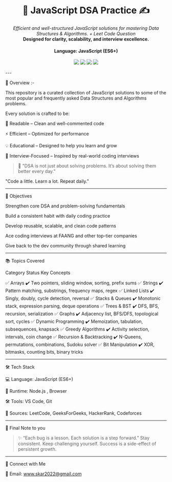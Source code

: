 
<h1 align="center">🧠 JavaScript DSA Practice ✍️  </h1><p align="center">
  <i>Efficient and well-structured JavaScript solutions for mastering Data Structures & Algorithms. + Leet Code Question</i><br>
  <b>Designed for clarity, scalability, and interview excellence.</b>
</p><h4 align="center">Language: JavaScript (ES6+)</h4><p align="center">
  <img src="https://img.shields.io/badge/Language-JavaScript-yellow?style=flat-square">
  <img src="https://img.shields.io/badge/Status-Active-brightgreen?style=flat-square">
  <img src="https://img.shields.io/badge/DSA-100%2B_Problems-blueviolet?style=flat-square">
  <img src="https://img.shields.io/badge/Maintainer-Suman%20Kar-orange?style=flat-square">
</p>
---

🚀 Overview :-

This repository is a curated collection of JavaScript solutions to some of the most popular and frequently asked Data Structures and Algorithms problems.

Every solution is crafted to be:

📌 Readable – Clean and well-commented code

⚡ Efficient – Optimized for performance

💡 Educational – Designed to help you learn and grow

🎯 Interview-Focused – Inspired by real-world coding interviews


> 🧠 "DSA is not just about solving problems. It’s about solving them better every day."

"Code a little. Learn a lot. Repeat daily."


---

🎯 Objectives

Strengthen core DSA and problem-solving fundamentals

Build a consistent habit with daily coding practice

Develop reusable, scalable, and clean code patterns

Ace coding interviews at FAANG and other top-tier companies

Give back to the dev community through shared learning



---

📚 Topics Covered

Category	Status	Key Concepts

✅ Arrays	✔️	Two pointers, sliding window, sorting, prefix sums
✅ Strings	✔️	Pattern matching, substrings, frequency maps, regex
✅ Linked Lists	✔️	Singly, doubly, cycle detection, reversal
✅ Stacks & Queues	✔️	Monotonic stack, expression parsing, deque operations
✅ Trees & BST	✔️	DFS, BFS, recursion, serialization
✅ Graphs	✔️	Adjacency list, BFS/DFS, topological sort, cycles
✅ Dynamic Programming	✔️	Memoization, tabulation, subsequences, knapsack
✅ Greedy Algorithms	✔️	Activity selection, intervals, coin change
✅ Recursion & Backtracking	✔️	N-Queens, permutations, combinations, Sudoku solver
✅ Bit Manipulation	✔️	XOR, bitmasks, counting bits, binary tricks



---

🛠 Tech Stack

💻 Language: JavaScript (ES6+)

🧪 Runtime: Node.js , Browser 

🛠️ Tools: VS Code, Git

📌 Sources: LeetCode, GeeksForGeeks, HackerRank, Codeforces



---

💬 Final Note to you

> ✨ “Each bug is a lesson. Each solution is a step forward.”
Stay consistent. Keep challenging yourself. Success is a side-effect of persistent growth.




---

📌 Connect with Me

📧 Email: www.skar2022@gmail.com
